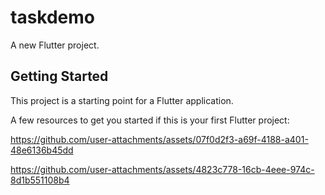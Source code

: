 # taskdemo

A new Flutter project.

## Getting Started

This project is a starting point for a Flutter application.

A few resources to get you started if this is your first Flutter project:



https://github.com/user-attachments/assets/07f0d2f3-a69f-4188-a401-48e6136b45dd



https://github.com/user-attachments/assets/4823c778-16cb-4eee-974c-8d1b551108b4

